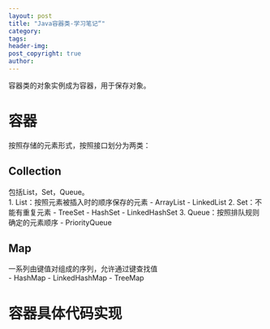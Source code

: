 ```yaml
---
layout: post
title: "Java容器类-学习笔记“"
category: 
tags: 
header-img: 
post_copyright: true
author: 
---
```


容器类的对象实例成为容器，用于保存对象。

# 容器

按照存储的元素形式，按照接口划分为两类：

## Collection
<div class="tip inlineBlock important">包括List，Set，Queue。</div>
1. List：按照元素被插入时的顺序保存的元素
   - ArrayList
   - LinkedList
2. Set：不能有重复元素
   - TreeSet
   - HashSet
     - LinkedHashSet
3. Queue：按照排队规则确定的元素顺序
   - PriorityQueue

## Map
<div class="tip inlineBlock important">一系列由键值对组成的序列，允许通过键查找值</div>
- HashMap
   - LinkedHashMap
- TreeMap

# 容器具体代码实现
